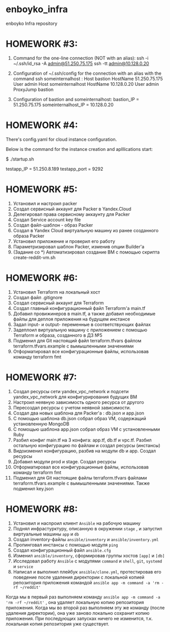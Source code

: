 # enboyko_infra
enboyko Infra repository


# HOMEWORK #3:

1. Command for the one-line connection (NOT with an alias):
ssh -i ~/.ssh/id_rsa -A admin@51.250.75.175 ssh -tt admin@10.128.0.20

2. Configuration of ~/.ssh/config for the connection with an alias with the command ssh someinternalhost :
Host bastion
        HostName 51.250.75.175
        User admin
Host someinternalhost
        HostName 10.128.0.20
        User admin
        ProxyJump bastion

3. Configuration of bastion and someinternalhost:
bastion_IP = 51.250.75.175
someinternalhost_IP = 10.128.0.20


# HOMEWORK #4:

There's config.yaml for cloud instance configuration.

Below is the command for the instance creation and aplllications start:

$ ./startup.sh

testapp_IP = 51.250.8.189
testapp_port = 9292


# HOMEWORK #5:

1. Установил и настроил packer
2. Создал сервисный аккаунт для Packer в Yandex.Cloud
3. Делегировал права сервисному аккаунту для Packer
4. Создал Service account key file
5. Создал файл-шаблон - образ Packer
6. Создал в Yandex Cloud виртуальную машину из ранее созданного образа Packer
7. Установил приложение и проверил его работу
8. Параметризировал шаблон Packer, изменив опции Builder'а
9. (Задание со *) Автоматизировал создание ВМ с помощью скрипта create-reddit-vm.sh


# HOMEWORK #6:

1. Установил Terraform на локальный хост
2. Создал файл .gitignore
3. Создал сервисный аккаунт для Terraform
4. Создал главный конфигурационный файл Terraform'а main.tf
5. Добавил провижинеров в main.tf, а также добавил необходимые файлы для деплоя приложения на будущем инстансе
6. Задал input- и output- переменные в соответствующих файлах
7. Задеплоил виртуальную машину с приложением с помощью Terraform и образа, созданного в ДЗ №5
8. Подменил для Git настоящий файл terraform.tfvars файлом terraform.tfvars.example c вымышленными значениями
9. Отформатировал все конфигурационные файлы, использовав команду terraform fmt


# HOMEWORK #7:

1. Создал ресурсы сети yandex_vpc_network и подсети yandex_vpc_network для конфигурирования будущих ВМ
2. Настроил неявную зависимость одного ресурса от другого
3. Пересоздал ресурсы с учетом неявной зависимости.
4. Создал два новых шаблона для Packer'а : db.json и app.json
5. С помощью шаблона db.json собрал образ VM, содержащий установленную MongoDB
6. С помощью шаблона app.json собрал образ VM с установленными Ruby
7. Разбил конфиг main.tf на 3 конфига: app.tf, db.tf и vpc.tf. Разбил остальную конфигурацию по файлам  и создал ресурсы (инстансы)
8. Видоизменил конфигурацию, разбив на модули db и app. Создал ресурсы
9. Добавил модули prod и stage. Создал ресурсы
10. Отформатировал все конфигурационные файлы, использовав команду terraform fmt
11. Подменил для Git настоящие файлы terraform.tfvars файлами terraform.tfvars.example c вымышленными значениями. Также подменил key.json


# HOMEWORK #8:

1. Установил и наcnроил клиент `Ansible` на рабочую машину
2. Поднял инфрастурктуру, описанную в окружении `stage` , и запустил виртуальные машины `app` и `db`
3. Создал inventory-файлы `ansible/inventory` и `ansible/inventory.yml`
4. Пропинговал инстансы с помощью модуля `ping`
5. Создал конфигурационный файл `ansible.cfg`
6. Изменил `ansible/inventory`, сформировав группы хостов `[app]` и `[db]`
7. Исследовал работу `Ansible` с модулями `command` и `shell`, `git`, `systemd` и `service`
8. Написал и выполнил плейбук `ansible/clone.yml`, протестировав его поведение после удаления директории с локальной копией репозитория приложения командой `ansible app -m command -a 'rm -rf ~/reddit'`

Когда мы в первый раз выполняем команду `ansible app -m command -a 'rm -rf ~/reddit'` , она удаляет локальную копию репозитория приложения.
Когда мы во второй раз выполняем эту же команду (после удаления директории), она уже заново локально сохранит копию приложения. При последующих запусках ничего не изменится, т.к. локальная копия репозитория уже существует.
 
